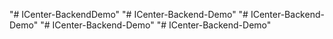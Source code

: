 "# ICenter-BackendDemo" 
"# ICenter-Backend-Demo" 
"# ICenter-Backend-Demo" 
"# ICenter-Backend-Demo" 
"# ICenter-Backend-Demo" 
